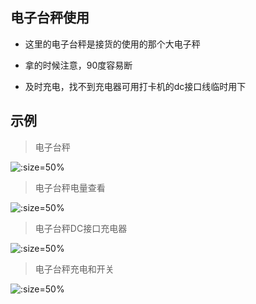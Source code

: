 ## 电子台秤使用

* 这里的电子台秤是接货的使用的那个大电子秤

* 拿的时候注意，90度容易断


* 及时充电，找不到充电器可用打卡机的dc接口线临时用下




## 示例
> 电子台秤

![](http://ring4uys0.hd-bkt.clouddn.com/equipment/电子台秤.jpeg ':size=50%')

> 电子台秤电量查看

![](http://ring4uys0.hd-bkt.clouddn.com/equipment/电子台秤电量查看.jpeg ':size=50%')

> 电子台秤DC接口充电器

![](http://ring4uys0.hd-bkt.clouddn.com/equipment/电子台秤dc充电器.jpeg ':size=50%')

> 电子台秤充电和开关

![](http://ring4uys0.hd-bkt.clouddn.com/equipment/电子台秤充电.jpeg ':size=50%')
